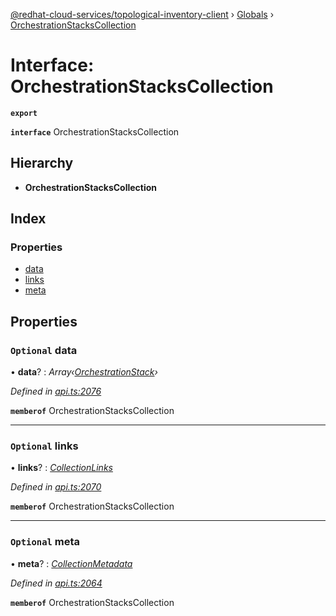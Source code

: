 [@redhat-cloud-services/topological-inventory-client](../README.md) › [Globals](../globals.md) › [OrchestrationStacksCollection](orchestrationstackscollection.md)

# Interface: OrchestrationStacksCollection

**`export`** 

**`interface`** OrchestrationStacksCollection

## Hierarchy

* **OrchestrationStacksCollection**

## Index

### Properties

* [data](orchestrationstackscollection.md#optional-data)
* [links](orchestrationstackscollection.md#optional-links)
* [meta](orchestrationstackscollection.md#optional-meta)

## Properties

### `Optional` data

• **data**? : *Array‹[OrchestrationStack](orchestrationstack.md)›*

*Defined in [api.ts:2076](https://github.com/RedHatInsights/javascript-clients/blob/master/packages/topological-inventory/api.ts#L2076)*

**`memberof`** OrchestrationStacksCollection

___

### `Optional` links

• **links**? : *[CollectionLinks](collectionlinks.md)*

*Defined in [api.ts:2070](https://github.com/RedHatInsights/javascript-clients/blob/master/packages/topological-inventory/api.ts#L2070)*

**`memberof`** OrchestrationStacksCollection

___

### `Optional` meta

• **meta**? : *[CollectionMetadata](collectionmetadata.md)*

*Defined in [api.ts:2064](https://github.com/RedHatInsights/javascript-clients/blob/master/packages/topological-inventory/api.ts#L2064)*

**`memberof`** OrchestrationStacksCollection
